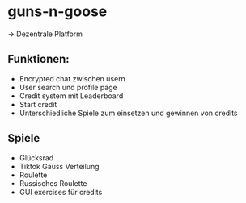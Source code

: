 # guns-n-goose

-> Dezentrale Platform

## Funktionen:
- Encrypted chat zwischen usern
- User search und profile page
- Credit system mit Leaderboard
- Start credit
- Unterschiedliche Spiele zum einsetzen und gewinnen von credits

## Spiele
- Glücksrad
- Tiktok Gauss Verteilung
- Roulette
- Russisches Roulette
- GUI exercises für credits
